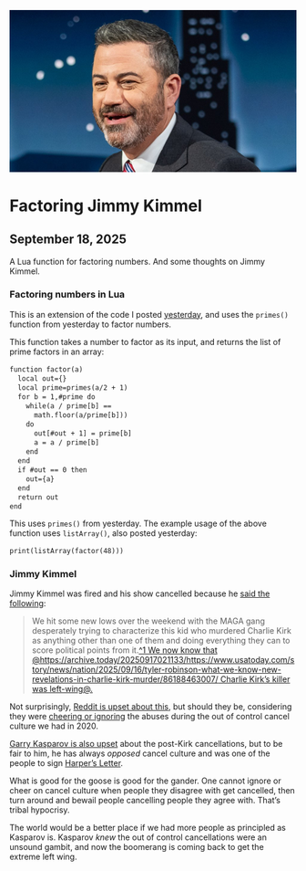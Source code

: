 ![blogpic](pics/JimmyKimmel.jpg)
# Factoring Jimmy Kimmel
## September 18, 2025

A Lua function for factoring numbers. And some thoughts on Jimmy Kimmel.

### Factoring numbers in Lua

This is an extension of the code I posted [yesterday](blog:2025-09-17),
and uses the `primes()` function from yesterday to factor numbers.

This function takes a number to factor as its input, and returns the
 list of prime factors in an array:

```
function factor(a)
  local out={}
  local prime=primes(a/2 + 1)
  for b = 1,#prime do
    while(a / prime[b] ==
      math.floor(a/prime[b]))
    do
      out[#out + 1] = prime[b]
      a = a / prime[b]
    end
  end
  if #out == 0 then
    out={a}
  end
  return out
end
```

This uses `primes()` from yesterday. The example usage of
the above function uses `listArray()`, also posted yesterday:

```
print(listArray(factor(48)))
```

### Jimmy Kimmel

Jimmy Kimmel was fired and his show cancelled because he [said the 
following](https://archive.ph/20250927120305/https://www.themotte.org/post/3263/culture-war-roundup-for-the-week/367811?context=8#context):

>We hit some new lows over the weekend with the MAGA gang desperately
>trying to characterize this kid who murdered Charlie Kirk as anything
>other than one of them and doing everything they can to score political
>points from it.[^1 We now know that @https://archive.today/20250917021133/https://www.usatoday.com/story/news/nation/2025/09/16/tyler-robinson-what-we-know-new-revelations-in-charlie-kirk-murder/86188463007/ Charlie
>Kirk’s killer was left-wing@.](fn:1)

Not surprisingly, [Reddit is upset about this](https://archive.today/20250918182556/https://old.reddit.com/r/popular/?geo_filter=GLOBAL),
but should they be, considering they were [cheering or 
ignoring](https://archive.today/20200708103205/https://www.reddit.com/r/politics/comments/hn0sct/a_letter_on_justice_and_open_debate/) the abuses during the out of 
control cancel culture we had in 2020.

[Garry Kasparov is also upset](https://archive.today/20250917072847/https://www.thenextmove.org/p/state-sponsored-cancel-culture-after) about the 
post-Kirk cancellations, but to be fair to him, he has always
_opposed_ cancel culture and was one of the people to sign 
[Harper’s Letter](blog:2020-07-09).

What is good for the goose is good for the gander. One cannot ignore
or cheer on cancel culture when people they disagree with get
cancelled, then turn around and bewail people cancelling people they
agree with. That’s tribal hypocrisy.

The world would be a better place if we had more people as principled
as Kasparov is. Kasparov _knew_ the out of control cancellations
were an unsound gambit, and now the boomerang is coming back to get the
extreme left wing.

